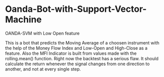 # Oanda-Bot-with-Support-Vector-Machine
OANDA-SVM with Low Open feature 

This is a bot that predicts the Moving Average of a choosen instrument with the help of the Money Flow Index and Low-Open and High-Close as a feature. Also the MFI Indicator is built from values made with the rolling.mean() function. 
Right now the backtest has a serious flaw. It should calculate the return whenever the signal changes from one direction to another, and not at every single step.  
